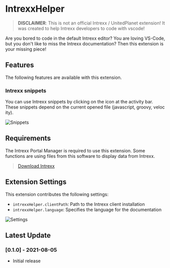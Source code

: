 # IntrexxHelper

> **DISCLAIMER**: This is not an official Intrexx / UnitedPlanet extension! It was created to help Intrexx developers to code with vscode!

Are you bored to code in the default Intrexx editor? You are loving VS-Code, but you don't like to miss the Intrexx documentation? Then this extension is your missing piece!

## Features

The following features are available with this extension.

### Intrexx snippets

You can use Intrexx snippets by clicking on the icon at the activity bar. These snippets depend on the current opened file (javascript, groovy, velocity).

![Snippets](https://i.gyazo.com/6ec56f096128b8577cdb31c5a9f7a071.gif)

## Requirements

The Intrexx Portal Manager is required to use this extension. Some functions are using files from this software to display data from Intrexx.

> [Download Intrexx](https://www.intrexx.com/en/intrexx-download)

## Extension Settings

This extension contributes the following settings:

* `intrexxHelper.clientPath`: Path to the Intrexx client installation
* `intrexxHelper.language`: Specifies the language for the documentation

![Settings](https://i.ibb.co/2tBtfJx/settings.png)

## Latest Update

### [0.1.0] - 2021-08-05

* Initial release
